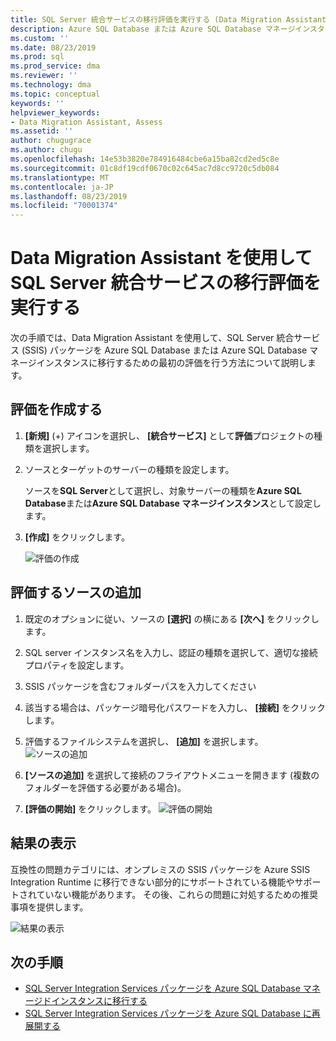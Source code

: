 ```yaml
---
title: SQL Server 統合サービスの移行評価を実行する (Data Migration Assistant) |Microsoft Docs
description: Azure SQL Database または Azure SQL Database マネージインスタンスに移行する前に、Data Migration Assistant を使用してオンプレミスの SQL Server 統合サービスを評価する方法について説明します。
ms.custom: ''
ms.date: 08/23/2019
ms.prod: sql
ms.prod_service: dma
ms.reviewer: ''
ms.technology: dma
ms.topic: conceptual
keywords: ''
helpviewer_keywords:
- Data Migration Assistant, Assess
ms.assetid: ''
author: chugugrace
ms.author: chugu
ms.openlocfilehash: 14e53b3820e784916484cbe6a15ba82cd2ed5c8e
ms.sourcegitcommit: 01c8df19cdf0670c02c645ac7d8cc9720c5db084
ms.translationtype: MT
ms.contentlocale: ja-JP
ms.lasthandoff: 08/23/2019
ms.locfileid: "70001374"
---
```

# <a name="perform-a-sql-server-integration-service-migration-assessment-with-data-migration-assistant"></a>Data Migration Assistant を使用して SQL Server 統合サービスの移行評価を実行する

次の手順では、Data Migration Assistant を使用して、SQL Server 統合サービス (SSIS) パッケージを Azure SQL Database または Azure SQL Database マネージインスタンスに移行するための最初の評価を行う方法について説明します。

## <a name="create-an-assessment"></a>評価を作成する

1. **[新規]** (+) アイコンを選択し、 **[統合サービス]** として**評価**プロジェクトの種類を選択します。

1. ソースとターゲットのサーバーの種類を設定します。

    ソースを**SQL Server**として選択し、対象サーバーの種類を**Azure SQL Database**または**Azure SQL Database マネージインスタンス**として設定します。

1. **[作成]** をクリックします。

    ![評価の作成](media/dma-assess-ssis/dma-assess-ssis-create.png)

## <a name="add-sources-to-assess"></a>評価するソースの追加

1. 既定のオプションに従い、ソースの **[選択]** の横にある **[次へ]** をクリックします。

1. SQL server インスタンス名を入力し、認証の種類を選択して、適切な接続プロパティを設定します。
1. SSIS パッケージを含むフォルダーパスを入力してください
1. 該当する場合は、パッケージ暗号化パスワードを入力し、 **[接続]** をクリックします。
1. 評価するファイルシステムを選択し、 **[追加]** を選択します。
  ![ソースの追加](media/dma-assess-ssis/dma-assess-ssis-addsource.png)
1. **[ソースの追加]** を選択して接続のフライアウトメニューを開きます (複数のフォルダーを評価する必要がある場合)。
1. **[評価の開始]** をクリックします。
  ![評価の開始](media/dma-assess-ssis/dma-assess-ssis-assess.png)

## <a name="view-results"></a>結果の表示

互換性の問題カテゴリには、オンプレミスの SSIS パッケージを Azure SSIS Integration Runtime に移行できない部分的にサポートされている機能やサポートされていない機能があります。 その後、これらの問題に対処するための推奨事項を提供します。

![結果の表示](media/dma-assess-ssis/dma-assess-ssis-result.png)

## <a name="next-steps"></a>次の手順

- [SQL Server Integration Services パッケージを Azure SQL Database マネージドインスタンスに移行する](https://docs.microsoft.com/en-us/azure/dms/how-to-migrate-ssis-packages-managed-instance)
- [SQL Server Integration Services パッケージを Azure SQL Database に再展開する](https://docs.microsoft.com/en-us/azure/dms/how-to-migrate-ssis-packages)
